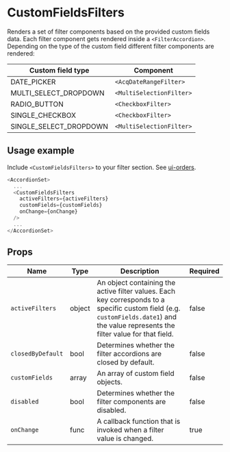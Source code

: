 # CustomFieldsFilters

Renders a set of filter components based on the provided custom fields data.
Each filter component gets rendered inside a `<FilterAccordion>`. Depending on
the type of the custom field different filter components are rendered:

| Custom field type | Component
--- | ---
DATE_PICKER | `<AcqDateRangeFilter>`
MULTI_SELECT_DROPDOWN | `<MultiSelectionFilter>`
RADIO_BUTTON | `<CheckboxFilter>`
SINGLE_CHECKBOX | `<CheckboxFilter>`
SINGLE_SELECT_DROPDOWN | `<MultiSelectionFilter>`

## Usage example

Include `<CustomFieldsFilters>` to your filter section. See  [ui-orders](https://github.com/folio-org/ui-orders/blob/master/src/OrdersList/OrdersListFilters.js). 

```js
<AccordionSet>
  ...
  <CustomFieldsFilters
    activeFilters={activeFilters}
    customFields={customFields}
    onChange={onChange}
  />
  ...
</AccordionSet>
```


## Props

Name | Type | Description | Required
--- | --- | --- | ---
`activeFilters` | object | An object containing the active filter values. Each key corresponds to a specific custom field (e.g. `customFields.date1`) and the value represents the filter value for that field. | false
`closedByDefault` | bool | Determines whether the filter accordions are closed by default. | false
`customFields` | array | An array of custom field objects. | false
`disabled` | bool | Determines whether the filter components are disabled. | false
`onChange` | func | A callback function that is invoked when a filter value is changed. | true
